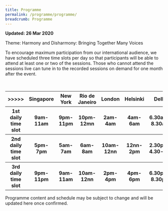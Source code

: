 ```yaml
---
title: Programme
permalink: /programme/programme/
breadcrumb: Programme
---
```

**Updated: 26 Mar 2020**

Theme: Harmony and Disharmony: Bringing Together Many Voices

To encourage maximum participation from our international audience, we have scheduled three time slots per day so that participants will be able to attend at least one or two of the sessions. Those who cannot attend the sessions live can tune in to the recorded sessions on demand for one month after the event.

<table style="width:100%">
  <tr>
		<th>>>>>></th>
    <th>Singapore</th>
    <th>New York</th>
		<th>Rio de Janeiro</th>
		<th>London</th>
		<th>Helsinki</th>
		<th>Delhi</th>
		<th>Sydney</th>
		</tr>
	  <tr>
			<th>1st daily time slot</th>
			<th>9am-11am</th>
			<th>9pm-11pm</th>
			<th>10pm-12mn</th>
			<th>2am-4am</th>
			<th>4am-6am</th>
			<th>6.30am-8.30am</th>
			<th>11am-1pm</th>
</tr>
	<tr>
		<th>2nd daily time slot</th>
		<th>5pm-7pm</th>
		<th>5am-7am</th>
		<th>6am-8am</th>
		<th>10am-12nn</th>
		<th>12nn-2pm</th>
		<th>2.30pm-4.30-pm</th>
		<th>7pm-9pm</th>
	</tr>
	<tr>
		<th>3rd daily time slot</th>
		<th>9pm-11pm</th>
		<th>9am-11am</th>
		<th>10am-12nn</th>
		<th>2pm-4pm</th>
		<th>4pm-6pm</th>
		<th>6.30pm-8.30pm</th>
		<th>11pm-1am</th>
	</tr>
	<tr>
		</tr>
	</table>
	
	
	
Programme content and schedule may be subject to change and will be updated here once confirmed.  
		
		


